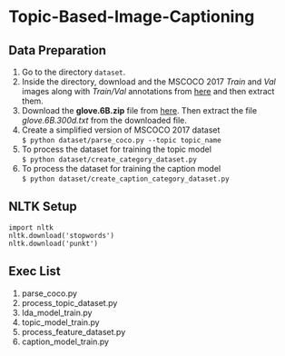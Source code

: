 # Topic-Based-Image-Captioning

## Data Preparation

1. Go to the directory `dataset`.
2. Inside the directory, download and the MSCOCO 2017 _Train_ and _Val_ images along with _Train/Val_ annotations from [here](http://cocodataset.org/#download) and then extract them.
3. Download the **glove.6B.zip** file from [here](https://nlp.stanford.edu/projects/glove/). Then extract the file _glove.6B.300d.txt_ from the downloaded file.
4. Create a simplified version of MSCOCO 2017 dataset  
   `$ python dataset/parse_coco.py --topic topic_name`
5. To process the dataset for training the topic model  
   `$ python dataset/create_category_dataset.py`
6. To process the dataset for training the caption model  
   `$ python dataset/create_caption_category_dataset.py`

## NLTK Setup

```[python]
import nltk
nltk.download('stopwords')
nltk.download('punkt')
```

## Exec List

1. parse_coco.py
2. process_topic_dataset.py
3. lda_model_train.py
4. topic_model_train.py
5. process_feature_dataset.py
6. caption_model_train.py
